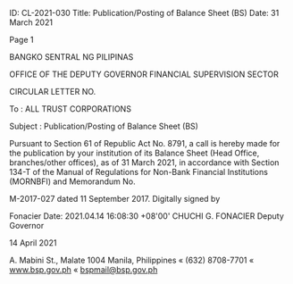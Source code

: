 ID: CL-2021-030
Title: Publication/Posting of Balance Sheet (BS)
Date: 31 March 2021

Page 1

BANGKO SENTRAL NG PILIPINAS

OFFICE OF THE DEPUTY GOVERNOR FINANCIAL SUPERVISION SECTOR

CIRCULAR LETTER NO.

To : ALL TRUST CORPORATIONS

Subject : Publication/Posting of Balance Sheet (BS)

Pursuant to Section 61 of Republic Act No. 8791, a call is hereby made for the publication by your institution of its Balance Sheet (Head Office, branches/other offices), as of 31 March 2021, in accordance with Section 134-T of the Manual of Regulations for Non-Bank Financial Institutions (MORNBFI) and Memorandum No.

M-2017-027 dated 11 September 2017. Digitally signed by

Fonacier Date: 2021.04.14 16:08:30 +08'00' CHUCHI G. FONACIER Deputy Governor

14 April 2021

A. Mabini St., Malate 1004 Manila, Philippines « (632) 8708-7701 « www.bsp.gov.ph « bspmail@bsp.gov.ph